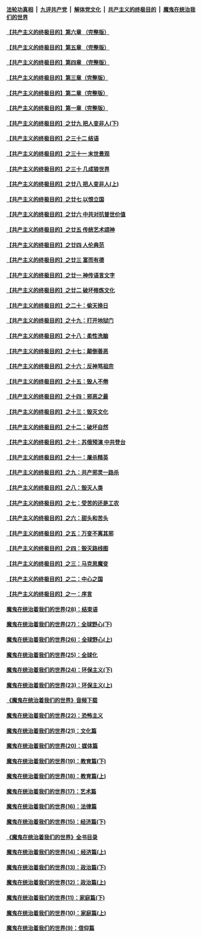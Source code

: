 ####  [法轮功真相](../../../../basic/blob/master/README.md?t=06021201) &nbsp;|&nbsp; [九评共产党](../../../../9ping.md/blob/master/README.md?t=06021201) &nbsp;|&nbsp; [解体党文化](../../../../jtdwh.md/blob/master/README.md?t=06021201)  &nbsp;|&nbsp; [共产主义的终极目的](../../../../gczydzjmd.md/blob/master/README.md?t=06021201) &nbsp;|&nbsp; [魔鬼在统治我们的世界](../../../../mgztzwmdsj.md/blob/master/README.md?t=06021201) 

#### [【共产主义的终极目的】第六章 （完整版）](../pages/nsc422/n11428913.md?t=06021201) 

#### [【共产主义的终极目的】第五章 （完整版）](../pages/nsc422/n11428912.md?t=06021201) 

#### [【共产主义的终极目的】第四章 （完整版）](../pages/nsc422/n11428907.md?t=06021201) 

#### [【共产主义的终极目的】第三章（完整版）](../pages/nsc422/n11428848.md?t=06021201) 

#### [【共产主义的终极目的】第二章（完整版）](../pages/nsc422/n11428831.md?t=06021201) 

#### [【共产主义的终极目的】第一章（完整版）](../pages/nsc422/n11417651.md?t=06021201) 

#### [【共产主义的终极目的】之廿九 把人变非人(下)](../pages/nsc422/n11344140.md?t=06021201) 

#### [【共产主义的终极目的】之三十二 结语](../pages/nsc422/n11360535.md?t=06021201) 

#### [【共产主义的终极目的】之三十一 末世景观](../pages/nsc422/n11351129.md?t=06021201) 

#### [【共产主义的终极目的】之三十 几成狼世界](../pages/nsc422/n11348280.md?t=06021201) 

#### [【共产主义的终极目的】之廿八 把人变非人(上)](../pages/nsc422/n11340492.md?t=06021201) 

#### [【共产主义的终极目的】之廿七 以恨立国](../pages/nsc422/n11336944.md?t=06021201) 

#### [【共产主义的终极目的】之廿六 中共对抗普世价值](../pages/nsc422/n11324785.md?t=06021201) 

#### [【共产主义的终极目的】之廿五 传统艺术颂神](../pages/nsc422/n11296396.md?t=06021201) 

#### [【共产主义的终极目的】之廿四 人伦典范](../pages/nsc422/n11296397.md?t=06021201) 

#### [【共产主义的终极目的】之廿三 富而有德](../pages/nsc422/n11283598.md?t=06021201) 

#### [【共产主义的终极目的】之廿一 神传语言文字](../pages/nsc422/n11263265.md?t=06021201) 

#### [【共产主义的终极目的】之廿二 破坏修炼文化](../pages/nsc422/n11245728.md?t=06021201) 

#### [【共产主义的终极目的】之二十：偷天换日](../pages/nsc422/n11238846.md?t=06021201) 

#### [【共产主义的终极目的】之十九：打开地狱门](../pages/nsc422/n11206376.md?t=06021201) 

#### [【共产主义的终极目的】之十八：柔性洗脑](../pages/nsc422/n11199994.md?t=06021201) 

#### [【共产主义的终极目的】之十七：颠倒善恶](../pages/nsc422/n11179782.md?t=06021201) 

#### [【共产主义的终极目的】之十六：反神骂祖宗](../pages/nsc422/n11166798.md?t=06021201) 

#### [【共产主义的终极目的】之十五：毁人不倦](../pages/nsc422/n11166792.md?t=06021201) 

#### [【共产主义的终极目的】之十四：邪恶之最](../pages/nsc422/n11150249.md?t=06021201) 

#### [【共产主义的终极目的】之十三：毁灭文化](../pages/nsc422/n11135227.md?t=06021201) 

#### [【共产主义的终极目的】之十二：破坏自然](../pages/nsc422/n11135214.md?t=06021201) 

#### [【共产主义的终极目的】之十：苏俄预演 中共登台](../pages/nsc422/n11118424.md?t=06021201) 

#### [【共产主义的终极目的】之十一：屠杀精英](../pages/nsc422/n11118442.md?t=06021201) 

#### [【共产主义的终极目的】之九：共产邪灵一路杀](../pages/nsc422/n11114139.md?t=06021201) 

#### [【共产主义的终极目的】之八：毁灭人类](../pages/nsc422/n11108503.md?t=06021201) 

#### [【共产主义的终极目的】之七：受苦的还是工农](../pages/nsc422/n11101809.md?t=06021201) 

#### [【共产主义的终极目的】之六：甜头和苦头](../pages/nsc422/n11096971.md?t=06021201) 

#### [【共产主义的终极目的】之五：万变不离其邪](../pages/nsc422/n11091285.md?t=06021201) 

#### [【共产主义的终极目的】之四：毁灭路线图](../pages/nsc422/n11086284.md?t=06021201) 

#### [【共产主义的终极目的】之三：马克思魔变](../pages/nsc422/n11061941.md?t=06021201) 

#### [【共产主义的终极目的】之二：中心之国](../pages/nsc422/n11047728.md?t=06021201) 

#### [【共产主义的终极目的】之一：序言](../pages/nsc422/n11086077.md?t=06021201) 

#### [魔鬼在统治着我们的世界(28)：结束语](../pages/nsc422/n10936246.md?t=06021201) 

#### [魔鬼在统治着我们的世界(27)：全球野心(下)](../pages/nsc422/n10928319.md?t=06021201) 

#### [魔鬼在统治着我们的世界(26)：全球野心(上)](../pages/nsc422/n10900318.md?t=06021201) 

#### [魔鬼在统治着我们的世界(25)：全球化](../pages/nsc422/n10788205.md?t=06021201) 

#### [魔鬼在统治着我们的世界(24)：环保主义(下)](../pages/nsc422/n10695307.md?t=06021201) 

#### [魔鬼在统治着我们的世界(23)：环保主义(上)](../pages/nsc422/n10688613.md?t=06021201) 

#### [《魔鬼在统治着我们的世界》音频下载](../pages/nsc422/n10635553.md?t=06021201) 

#### [魔鬼在统治着我们的世界(22)：恐怖主义](../pages/nsc422/n10614727.md?t=06021201) 

#### [魔鬼在统治着我们的世界(21)：文化篇](../pages/nsc422/n10597706.md?t=06021201) 

#### [魔鬼在统治着我们的世界(20)：媒体篇](../pages/nsc422/n10586579.md?t=06021201) 

#### [魔鬼在统治着我们的世界(19)：教育篇(下)](../pages/nsc422/n10564808.md?t=06021201) 

#### [魔鬼在统治着我们的世界(18)：教育篇(上)](../pages/nsc422/n10526970.md?t=06021201) 

#### [魔鬼在统治着我们的世界(17)：艺术篇](../pages/nsc422/n10499093.md?t=06021201) 

#### [魔鬼在统治着我们的世界(16)：法律篇](../pages/nsc422/n10485969.md?t=06021201) 

#### [魔鬼在统治着我们的世界(15)：经济篇(下)](../pages/nsc422/n10469975.md?t=06021201) 

#### [《魔鬼在统治着我们的世界》全书目录](../pages/nsc422/n10464261.md?t=06021201) 

#### [魔鬼在统治着我们的世界(14)：经济篇(上)](../pages/nsc422/n10457370.md?t=06021201) 

#### [魔鬼在统治着我们的世界(13)：政治篇(下)](../pages/nsc422/n10448270.md?t=06021201) 

#### [魔鬼在统治着我们的世界(12)：政治篇(上)](../pages/nsc422/n10444576.md?t=06021201) 

#### [魔鬼在统治着我们的世界(11)：家庭篇(下)](../pages/nsc422/n10440961.md?t=06021201) 

#### [魔鬼在统治着我们的世界(10)：家庭篇(上)](../pages/nsc422/n10435448.md?t=06021201) 

#### [魔鬼在统治着我们的世界(9)：信仰篇](../pages/nsc422/n10432159.md?t=06021201) 

